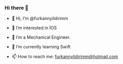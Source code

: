 ### Hi there 👋



<!--
**furkannyildirimm/furkannyildirimm** is a ✨ _special_ ✨ repository because its `README.md` (this file) appears on your GitHub profile.

Here are some ideas to get you started:
-->

- 👋 Hi, I’m @furkannyildirimm

- 👀 I’m interested in İOS

- 🔭 I’m a Mechanical Engineer.

- 🌱 I’m currently learning Swift

- 📫 How to reach me: furkannyildirimm@hotmail.com

